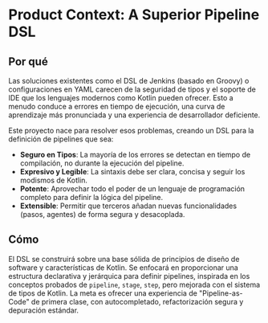 # Product Context: A Superior Pipeline DSL

## Por qué

Las soluciones existentes como el DSL de Jenkins (basado en Groovy) o configuraciones en YAML carecen de la seguridad de tipos y el soporte de IDE que los lenguajes modernos como Kotlin pueden ofrecer. Esto a menudo conduce a errores en tiempo de ejecución, una curva de aprendizaje más pronunciada y una experiencia de desarrollador deficiente.

Este proyecto nace para resolver esos problemas, creando un DSL para la definición de pipelines que sea:

- **Seguro en Tipos**: La mayoría de los errores se detectan en tiempo de compilación, no durante la ejecución del pipeline.
- **Expresivo y Legible**: La sintaxis debe ser clara, concisa y seguir los modismos de Kotlin.
- **Potente**: Aprovechar todo el poder de un lenguaje de programación completo para definir la lógica del pipeline.
- **Extensible**: Permitir que terceros añadan nuevas funcionalidades (pasos, agentes) de forma segura y desacoplada.

## Cómo

El DSL se construirá sobre una base sólida de principios de diseño de software y características de Kotlin. Se enfocará en proporcionar una estructura declarativa y jerárquica para definir pipelines, inspirada en los conceptos probados de `pipeline`, `stage`, `step`, pero mejorada con el sistema de tipos de Kotlin. La meta es ofrecer una experiencia de "Pipeline-as-Code" de primera clase, con autocompletado, refactorización segura y depuración estándar.